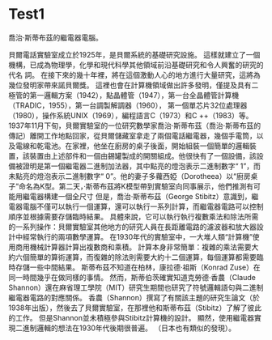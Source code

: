# Test1

喬治·斯蒂布茲的繼電器電腦。

  貝爾電話實驗室成立於1925年，是貝爾系統的基礎研究設施。 這樣就建立了一個機構，已成為物理學，化學和現代科學其他領域前沿基礎研究和令人興奮的研究的代名    詞。 在接下來的幾十年裡，將在這個激動人心的地方進行大量研究，這將為幾位發明家帶來諾貝爾獎。 這裡也會在計算機領域做出許多發明，僅提及具有二極管的第一邏輯方案（1942），點晶體管（1947），第一台全晶體管計算機（TRADIC，1955），第一台調製解調器（1960）， 第一個單芯片32位處理器（1980），操作系統UNIX（1969），編程語言C（1973）和C ++（1983）等。
  1937年11月下旬，貝爾實驗室的一位研究數學家喬治·斯蒂布茲（喬治·斯蒂布茲的傳記）離開工作地點回家，從貝爾儲藏室拿走了兩個電話繼電器，幾個手電筒，以及電線和乾電池。在家裡，他坐在廚房的桌子後面，開始組裝一個簡單的邏輯裝置，該裝置由上述部件和一個由錫罐製成的開關組成。他很快有了一個設備，該設備被證明是第一個繼電器二進制加法器，其中點亮的燈泡表示二進制數字“ 1”，而未點亮的燈泡表示二進制數字“ 0”。他的妻子多蘿西婭（Dorotheea）以“廚房桌子”命名為K型。第二天，·斯蒂布茲將K模型帶到實驗室向同事展示，他們推測有可能用繼電器構建一個全尺寸
  但是，喬治·斯蒂布茲（George Stibitz）意識到，繼電器電腦不僅可以執行一個運算，還可以執行一系列計算，而繼電器電路可以控制順序並根據需要存儲臨時結果。 具體來說，它可以執行執行複數乘法和除法所需的一系列操作：貝爾實驗室其他地方的研究人員在長距離電路的濾波器和放大器設計中經常執行的兩項數學運算。 在1930年代的實驗室中，一大堆人類“計算機”使用商用機械計算器計算出複數商和乘積。 計算本身非常簡單：複雜的乘法需要大約六個簡單的算術運算，而復雜的除法則需要大約十二個運算，每個運算都需要臨時存儲一些中間結果。
  斯蒂布茲不知道在柏林，康拉德·祖斯（Konrad Zuse）在同一時間幾乎在做同樣的事情。 然而，斯蒂伯茨確實知道克勞德·香農（Claude Shannon）還在麻省理工學院（MIT）研究生期間也研究了符號邏輯語句與二進制繼電器電路的對應關係。 香農（Shannon）撰寫了有關該主題的研究生論文（於1938年出版），然後去了貝爾實驗室，在那裡他和斯蒂布茲（Stibitz）了解了彼此的工作。 但是Shannon並未積極參與Stibitz計算機的設計。 顯然，使用繼電器實現二進制邏輯的想法在1930年代後期很普遍。 （日本也有類似的發現）。
 
